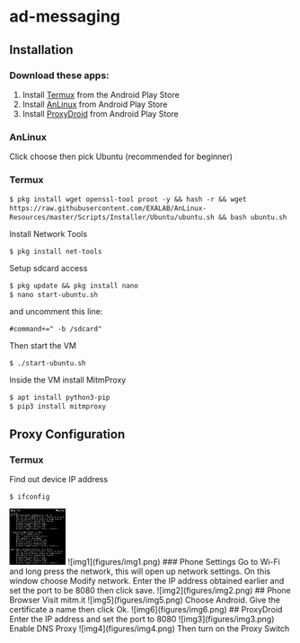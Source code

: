 # ad-messaging

## Installation
### Download these apps:
1. Install [Termux](https://play.google.com/store/apps/details?id=com.termux&hl=en_US) from the Android Play Store 
2. Install [AnLinux](https://play.google.com/store/apps/details?id=exa.lnx.a&hl=en_US) from Android Play Store
3. Install [ProxyDroid](https://play.google.com/store/apps/details?id=org.proxydroid&hl=en_US) from Android Play Store

### AnLinux
Click choose then pick Ubuntu (recommended for beginner) 
### Termux
```
$ pkg install wget openssl-tool proot -y && hash -r && wget https://raw.githubusercontent.com/EXALAB/AnLinux-Resources/master/Scripts/Installer/Ubuntu/ubuntu.sh && bash ubuntu.sh
``` 
Install Network Tools
```
$ pkg install net-tools
```
Setup sdcard access
```
$ pkg update && pkg install nano
$ nano start-ubuntu.sh
``` 
and uncomment this line:
```
#command+=" -b /sdcard"
``` 
Then start the VM
```
$ ./start-ubuntu.sh
``` 
Inside the VM install MitmProxy
```apt update
$ apt install python3-pip
$ pip3 install mitmproxy
``` 

## Proxy Configuration
### Termux
Find out device IP address
```
$ ifconfig
```
<img src="./figures/img1.png" width="100" height="100">
![img1](figures/img1.png)
### Phone Settings
Go to Wi-Fi and long press the network, this will open up network settings. 
On this window choose Modify network.  
Enter the IP address obtained earlier and set the port to be 8080 then click save.
![img2](figures/img2.png)
## Phone Browser
Visit mitm.it
![img5](figures/img5.png)
Choose Android.  
Give the certificate a name then click Ok.  
![img6](figures/img6.png)
## ProxyDroid
Enter the IP address and set the port to 8080
![img3](figures/img3.png)
Enable DNS Proxy
![img4](figures/img4.png)
Then turn on the Proxy Switch
